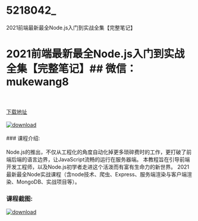 # 5218042_
2021前端最新最全Node.js入门到实战全集【完整笔记】
# 2021前端最新最全Node.js入门到实战全集【完整笔记】## 微信：mukewang8
<br/></br>[下载地址](http://www.36tz.cn/article/5218042 "下载地址")
<br/></br>[![download](http://36tz.cn/muke_img/2021_01_1-126.png "下载地址")](http://www.36tz.cn/article/5218042 "下载地址")
<br/></br>### 课程介绍:<br/></br>Node.js的推出，不仅从工程化的角度自动化掉更多琐碎费时的工作，更打破了前端后端的语言边界，让JavaScript流畅的运行在服务器端。
本教程旨在引导前端开发工程师，以及Node.js初学者走进这个活泼而有富有生命力的新世界。
2021最新最全Node实战课程（含node技术、爬虫、Express、服务端渲染与客户端渲染、MongoDB、实战项目等）。

### 课程截图:
[![download](http://36tz.cn/muke_img/2021_01_2-144.png "下载地址")](http://www.36tz.cn/article/5218042 "下载地址")
